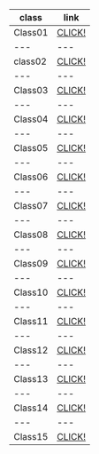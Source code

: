 **class** |**link**
--- | --- 
Class01 | [CLICK!](https://alaaalmasri12.github.io/reading-notes/class-01)
--- | ---
class02 | [CLICK!](https://alaaalmasri12.github.io/reading-notes/class-02)
--- | --- 
Class03 | [CLICK!](https://alaaalmasri12.github.io/reading-notes/class-03)
--- | --- 
Class04 | [CLICK!](https://alaaalmasri12.github.io/reading-notes/class-04)
--- | --- 
Class05 | [CLICK!](https://alaaalmasri12.github.io/reading-notes/class-05)
--- | --- 
Class06 | [CLICK!](https://alaaalmasri12.github.io/reading-notes/class-06)
--- | --- 
Class07 | [CLICK!](https://alaaalmasri12.github.io/reading-notes/class-07)
--- | --- 
Class08 | [CLICK!](https://alaaalmasri12.github.io/reading-notes/class-08)
--- | --- 
Class09 | [CLICK!](https://alaaalmasri12.github.io/reading-notes/class-09)
--- | --- 
Class10 | [CLICK!](https://alaaalmasri12.github.io/reading-notes/class-10)
--- | --- 
Class11 | [CLICK!](https://alaaalmasri12.github.io/reading-notes/class-0111)
--- | --- 
Class12 | [CLICK!](https://alaaalmasri12.github.io/reading-notes/class-0112)
--- | --- 
Class13 | [CLICK!](https://alaaalmasri12.github.io/reading-notes/class-13)
--- | --- 
Class14 | [CLICK!](https://alaaalmasri12.github.io/reading-notes/class-14)
--- | --- 
Class15 | [CLICK!](https://alaaalmasri12.github.io/reading-notes/class-15)





